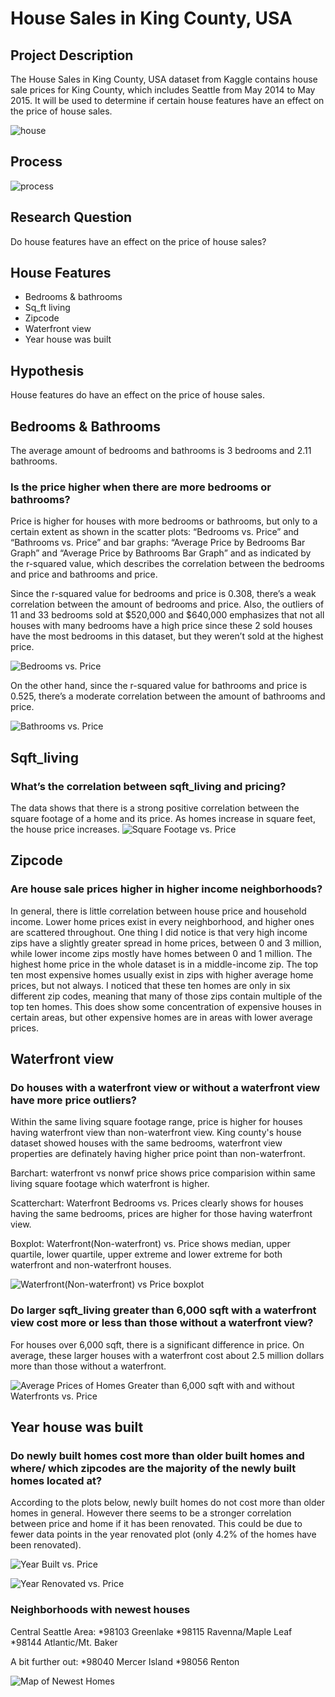 # House Sales in King County, USA

## Project Description
The House Sales in King County, USA dataset from Kaggle contains house sale prices for King County, which includes Seattle from May 2014 to May 2015. It will be used to determine if certain house features have an effect on the price of house sales.
 
![house](images/house.png)

## Process

![process](images/process.png)


## Research Question
Do house features have an effect on the price of house sales?


## House Features
*	Bedrooms & bathrooms
*	Sq_ft living
*	Zipcode
*	Waterfront view
*	Year house was built


## Hypothesis
House features do have an effect on the price of house sales.


## Bedrooms & Bathrooms

The average amount of bedrooms and bathrooms is 3 bedrooms and 2.11 bathrooms.

### Is the price higher when there are more bedrooms or bathrooms?

Price is higher for houses with more bedrooms or bathrooms, but only to a certain extent as shown in the scatter plots: “Bedrooms vs. Price” and “Bathrooms vs. Price” and bar graphs: “Average Price by Bedrooms Bar Graph” and “Average Price by Bathrooms Bar Graph” and as indicated by the r-squared value, which describes the correlation between the bedrooms and price and bathrooms and price. 

Since the r-squared value for bedrooms and price is 0.308, there’s a weak correlation between the amount of bedrooms and price. Also, the outliers of 11 and 33 bedrooms sold at $520,000 and $640,000 emphasizes that not all houses with many bedrooms have a high price since these 2 sold houses have the most bedrooms in this dataset, but they weren’t sold at the highest price. 

![Bedrooms vs. Price](output_data/Bedrooms%20vs.%20Price.png)

On the other hand, since the r-squared value for bathrooms and price is 0.525, there’s a moderate correlation between the amount of bathrooms and price.

![Bathrooms vs. Price](output_data/Bathrooms%20vs.%20Price.png)


## Sqft_living

### What’s the correlation between sqft_living and pricing? 

The data shows that there is a strong positive correlation between the square footage of a home and its price. As homes increase in square feet, the house price increases. 
![Square Footage vs. Price](output_data/Square%20Footage%20vs.%20Price.png)


## Zipcode

### Are house sale prices higher in higher income neighborhoods?
In general, there is little correlation between house price and household income. Lower home prices exist in every neighborhood, and higher ones are scattered throughout. One thing I did notice is that very high income zips have a slightly greater spread in home prices, between 0 and 3 million, while lower income zips mostly have homes between 0 and 1 million. The highest home price in the whole dataset is in a middle-income zip. The top ten most expensive homes usually exist in zips with higher average home prices, but not always. I noticed that these ten homes are only in six different zip codes, meaning that many of those zips contain multiple of the top ten homes. This does show some concentration of expensive houses in certain areas, but other expensive homes are in areas with lower average prices.

## Waterfront view

### Do houses with a waterfront view or without a waterfront view have more price outliers?
Within the same living square footage range, price is higher for houses having waterfront view than non-waterfront view. King county's house dataset showed houses with the same bedrooms, waterfront view properties are definately having higher price point than non-waterfront. 

Barchart: waterfront vs nonwf price shows price comparision within same living square footage which waterfront is higher.

Scatterchart: Waterfront Bedrooms vs. Prices clearly shows for houses having the same bedrooms, prices are higher for those having waterfront view.

Boxplot: Waterfront(Non-waterfront) vs. Price shows median, upper quartile, lower quartile, upper extreme and lower extreme for both waterfront and non-waterfront houses.

![ Waterfront(Non-waterfront) vs  Price boxplot](https://user-images.githubusercontent.com/100645924/164571054-b790abab-b7f1-405a-9878-e80b6b42defa.png)


### Do larger sqft_living greater than 6,000 sqft with a waterfront view cost more or less than those without a waterfront view?

For houses over 6,000 sqft, there is a significant difference in price. On average, these larger houses with a waterfront cost about 2.5 million dollars more than those without a waterfront. 

![Average Prices of Homes Greater than 6,000 sqft with and without Waterfronts vs. Price](output_data/Average%20Prices%20of%20Homes%20Greater%20than%206,000%20sqft%20with%20and%20without%20Waterfronts.png)

## Year house was built

### Do newly built homes cost more than older built homes and where/ which zipcodes are the majority of the newly built homes located at?

According to the plots below, newly built homes do not cost more than older homes in general. However there seems to be a stronger correlation between price and home if it has been renovated. This could be due to fewer data points in the year renovated plot (only 4.2% of the homes have been renovated).

![Year Built vs. Price](output_data/yearbuiltvsprice.png)

![Year Renovated vs. Price](output_data/yearrenovatedvsprice.png)

### Neighborhoods with newest houses

Central Seattle Area:
*98103 Greenlake
*98115 Ravenna/Maple Leaf
*98144 Atlantic/Mt. Baker

A bit further out:
*98040 Mercer Island
*98056 Renton

![Map of Newest Homes](output_data/topsixnewhouses.png)


